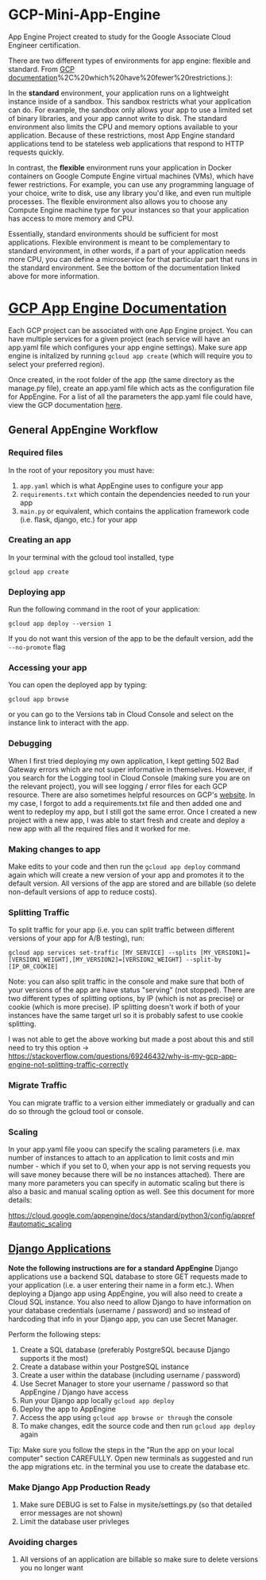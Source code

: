 # GCP-Mini-App-Engine
App Engine Project created to study for the Google Associate Cloud Engineer certification. 

There are two different types of environments for app engine: flexible and standard. From [GCP documentation](https://cloud.google.com/appengine/docs/flexible/go/flexible-for-standard-users#:~:text=In%20the%20standard%20environment%2C%20your,what%20your%20application%20can%20do.&text=In%20contrast%2C%20the%20flexible%20environment,)%2C%20which%20have%20fewer%20restrictions.):

In the **standard** environment, your application runs on a lightweight instance inside of a sandbox. This sandbox restricts what your application can do. For example, the sandbox only allows your app to use a limited set of binary libraries, and your app cannot write to disk. The standard environment also limits the CPU and memory options available to your application. Because of these restrictions, most App Engine standard applications tend to be stateless web applications that respond to HTTP requests quickly.

In contrast, the **flexible** environment runs your application in Docker containers on Google Compute Engine virtual machines (VMs), which have fewer restrictions. For example, you can use any programming language of your choice, write to disk, use any library you'd like, and even run multiple processes. The flexible environment also allows you to choose any Compute Engine machine type for your instances so that your application has access to more memory and CPU.

Essentially, standard environments should be sufficient for most applications. Flexible environment is meant to be complementary to standard environment, in other words, if a part of your application needs more CPU, you can define a microservice for that particular part that runs in the standard environment. See the bottom of the documentation linked above for more information.

# [GCP App Engine Documentation](https://cloud.google.com/python/django/appengine)
Each GCP project can be associated with one App Engine project. You can have multiple services for a given project (each service will have an app.yaml file which configures your app engine settings). Make sure app engine is initalized by running `gcloud app create` (which will require you to select your preferred region).

Once created, in the root folder of the app (the same directory as the manage.py file), create an app.yaml file which acts as the configuration file 
for AppEngine. For a list of all the parameters the app.yaml file could have, view the GCP documentation [here](https://cloud.google.com/appengine/docs/standard/python3/config/appref?authuser=2).
## General AppEngine Workflow
### Required files
In the root of your repository you must have:
1. `app.yaml` which is what AppEngine uses to configure your app
2. `requirements.txt` which contain the dependencies needed to run your app
3. `main.py` or equivalent, which contains the application framework code (i.e. flask, django, etc.) for your app

### Creating an app
In your terminal with the gcloud tool installed, type 
```
gcloud app create
```
### Deploying app
Run the following command in the root of your application:
```
gcloud app deploy --version 1
```
If you do not want this version of the app to be the default version, add the `--no-promote` flag

### Accessing your app
You can open the deployed app by typing:
```
gcloud app browse
```
or you can go to the Versions tab in Cloud Console and select on the instance link to interact with the app.

### Debugging
When I first tried deploying my own application, I kept getting 502 Bad Gateway errors which are not super informative in themselves. However, if you search for the Logging tool in Cloud Console (making sure you are on the relevant project), you will see logging / error files for each GCP resource. There are also sometimes helpful resources on GCP's [website](https://cloud.google.com/endpoints/docs/openapi/troubleshoot-response-errors#gae_errors). In my case, I forgot to add a requirements.txt file and then added one and went to redeploy my app, but I still got the same error. Once I created a new project with a new app, I was able to start fresh and create and deploy a new app with all the required files and it worked for me.

### Making changes to app
Make edits to your code and then run the `gcloud app deploy` command again which will create a new version of your app and promotes it to the default version. All versions of the app are stored and are billable (so delete non-default versions of app to reduce costs).

### Splitting Traffic
To split traffic for your app (i.e. you can split traffic between different versions of your app for A/B testing), run:
```
gcloud app services set-traffic [MY_SERVICE] --splits [MY_VERSION1]=[VERSION1_WEIGHT],[MY_VERSION2]=[VERSION2_WEIGHT] --split-by [IP_OR_COOKIE]
```
Note: you can also split traffic in the console and make sure that both of your versions of the app are have status "serving" (not stopped). 
There are two different types of splitting options, by IP (which is not as precise) or cookie (which is more precise). IP splitting doesn't work if both of your instances have the same target url so it is probably safest to use cookie splitting. 

I was not able to get the above working but made a post about this and still need to try this option -> https://stackoverflow.com/questions/69246432/why-is-my-gcp-app-engine-not-splitting-traffic-correctly

### Migrate Traffic
You can migrate traffic to a version either immediately or gradually and can do so through the gcloud tool or console. 

### Scaling
In your app.yaml file yoou can specify the scaling parameters (i.e. max number of instances to attach to an application to limit costs and min number - which if you set to 0, when your app is not serving requests you will save money because there will be no instances attached). There are many more parameters you can specify in automatic scaling but there is also a basic and manual scaling option as well. See this document for more details:

https://cloud.google.com/appengine/docs/standard/python3/config/appref#automatic_scaling

## [Django Applications](https://cloud.google.com/python/django/appengine#macos-64-bit)
**Note the following instructions are for a standard AppEngine**
Django applications use a backend SQL database to store GET requests made to your application (i.e. a user entering their name in a form etc.). When deploying a Django app using AppEngine, you will also need to create a Cloud SQL instance. You also need to allow Django to have information on your database credentials (username / password) and so instead of hardcoding that info in your Django app, you can use Secret Manager.

Perform the following steps:
1. Create a SQL database (preferably PostgreSQL because Django supports it the most)
2. Create a database within your PostgreSQL instance
3. Create a user within the database (including username / password)
4. Use Secret Manager to store your username / password so that AppEngine / Django have access
5. Run your Django app locally `gcloud app deploy`
6. Deploy the app to AppEngine
7. Access the app using `gcloud app browse or through` the console
8. To make changes, edit the source code and then run `gcloud app deploy` again 

Tip: Make sure you follow the steps in the "Run the app on your local computer" section CAREFULLY. Open new terminals as suggested and run the app migrations etc. in the terminal you use to create the database etc. 

### Make Django App Production Ready
1. Make sure DEBUG is set to False in mysite/settings.py (so that detailed error messages are not shown)
2. Limit the database user privleges 

### Avoiding charges
1. All versions of an application are billable so make sure to delete versions you no longer want
